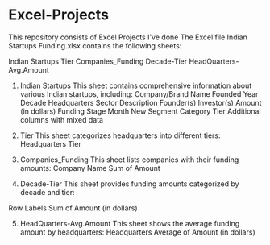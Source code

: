 # Excel-Projects
This repository consists of Excel Projects I've done
The Excel file Indian Startups Funding.xlsx contains the following sheets:

Indian Startups
Tier
Companies_Funding
Decade-Tier
HeadQuarters-Avg.Amount

1. Indian Startups
This sheet contains comprehensive information about various Indian startups, including:
Company/Brand Name
Founded Year
Decade
Headquarters
Sector
Description
Founder(s)
Investor(s)
Amount (in dollars)
Funding Stage
Month
New Segment Category
Tier
Additional columns with mixed data

2. Tier
This sheet categorizes headquarters into different tiers:
Headquarters
Tier

3. Companies_Funding
This sheet lists companies with their funding amounts:
Company Name
Sum of Amount

4. Decade-Tier
This sheet provides funding amounts categorized by decade and tier:

Row Labels
Sum of Amount (in dollars)

5. HeadQuarters-Avg.Amount
This sheet shows the average funding amount by headquarters:
Headquarters
Average of Amount (in dollars)

